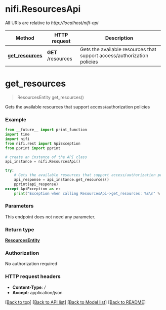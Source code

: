 # nifi.ResourcesApi

All URIs are relative to *http://localhost/nifi-api*

Method | HTTP request | Description
------------- | ------------- | -------------
[**get_resources**](ResourcesApi.md#get_resources) | **GET** /resources | Gets the available resources that support access/authorization policies


# **get_resources**
> ResourcesEntity get_resources()

Gets the available resources that support access/authorization policies



### Example 
```python
from __future__ import print_function
import time
import nifi
from nifi.rest import ApiException
from pprint import pprint

# create an instance of the API class
api_instance = nifi.ResourcesApi()

try: 
    # Gets the available resources that support access/authorization policies
    api_response = api_instance.get_resources()
    pprint(api_response)
except ApiException as e:
    print("Exception when calling ResourcesApi->get_resources: %s\n" % e)
```

### Parameters
This endpoint does not need any parameter.

### Return type

[**ResourcesEntity**](ResourcesEntity.md)

### Authorization

No authorization required

### HTTP request headers

 - **Content-Type**: */*
 - **Accept**: application/json

[[Back to top]](#) [[Back to API list]](../README.md#documentation-for-api-endpoints) [[Back to Model list]](../README.md#documentation-for-models) [[Back to README]](../README.md)

